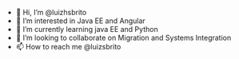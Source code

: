 - 👋 Hi, I’m @luizhsbrito
- 👀 I’m interested in Java EE and Angular
- 🌱 I’m currently learning  java EE and Python
- 💞️ I’m looking to collaborate on Migration and Systems Integration 
- 📫 How to reach me  @luizsbrito

<!---
luizhsbrito/luizhsbrito is a ✨ special ✨ welcome to my repository, still premature but looking to collaborate with the community  
--->
